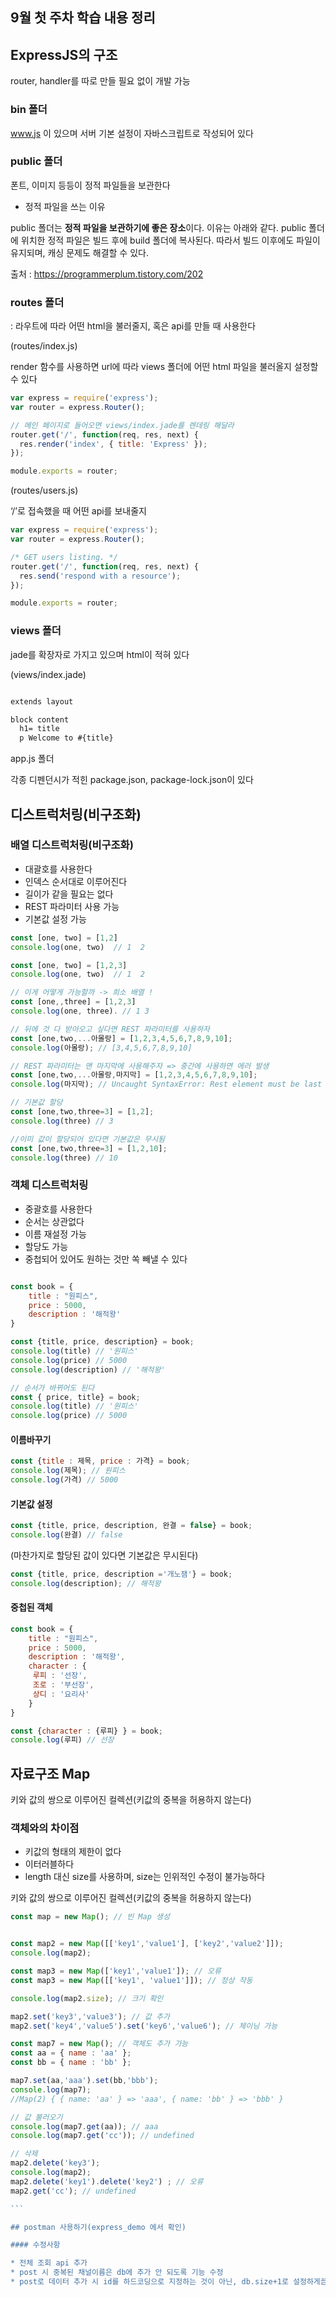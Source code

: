 ## 9월 첫 주차 학습 내용 정리

## ExpressJS의 구조

router, handler를 따로 만들 필요 없이 개발 가능

### bin 폴더

www.js 이 있으며 서버 기본 설정이 자바스크립트로 작성되어 있다

### public 폴더

폰트, 이미지 등등이 정적 파일들을 보관한다

- 정적 파일을 쓰는 이유

public 폴더는 **정적 파일을 보관하기에 좋은 장소**이다. 이유는 아래와 같다. public 폴더에 위치한 정적 파일은 빌드 후에 build 폴더에 복사된다. 따라서 빌드 이후에도 파일이 유지되며, 캐싱 문제도 해결할 수 있다.

출처 : https://programmerplum.tistory.com/202

### routes 폴더

: 라우트에 따라 어떤 html을 불러줄지, 혹은 api를 만들 때 사용한다

(routes/index.js)

render 함수를 사용하면 url에 따라 views 폴더에 어떤 html 파일을 불러올지 설정할 수 있다

```jsx
var express = require('express');
var router = express.Router();

// 메인 페이지로 들어오면 views/index.jade를 렌데링 해달라
router.get('/', function(req, res, next) {
  res.render('index', { title: 'Express' });
});

module.exports = router;

```

(routes/users.js) 

‘/’로 접속했을 때 어떤 api를 보내줄지

```jsx
var express = require('express');
var router = express.Router();

/* GET users listing. */
router.get('/', function(req, res, next) {
  res.send('respond with a resource');
});

module.exports = router;

```

### views 폴더

jade를 확장자로 가지고 있으며 html이 적혀 있다

(views/index.jade)

```html

extends layout

block content
  h1= title
  p Welcome to #{title}

```

app.js 폴더

각종 디펜던시가 적힌 package.json, package-lock.json이 있다

## 디스트럭처링(비구조화)

### 배열 디스트럭처링(비구조화)

- 대괄호를 사용한다
- 인덱스 순서대로 이루어진다
- 길이가 같을 필요는 없다
- REST 파라미터 사용 가능
- 기본값 설정 가능


```jsx
const [one, two] = [1,2]
console.log(one, two)  // 1  2

const [one, two] = [1,2,3]
console.log(one, two)  // 1  2

// 이게 어떻게 가능할까 -> 희소 배열 !
const [one,,three] = [1,2,3]
console.log(one, three). // 1 3

// 뒤에 것 다 받아오고 싶다면 REST 파라미터를 사용하자
const [one,two,...아몰랑] = [1,2,3,4,5,6,7,8,9,10];
console.log(아몰랑); // [3,4,5,6,7,8,9,10]

// REST 파라미터는 맨 마지막에 사용해주자 => 중간에 사용하면 에러 발생
const [one,two,...아몰랑,마지막] = [1,2,3,4,5,6,7,8,9,10];
console.log(마지막); // Uncaught SyntaxError: Rest element must be last element

// 기본값 할당
const [one,two,three=3] = [1,2];
console.log(three) // 3 

//이미 값이 할당되어 있다면 기본값은 무시됨
const [one,two,three=3] = [1,2,10];
console.log(three) // 10 
```

### 객체 디스트럭처링

- 중괄호를 사용한다
- 순서는 상관없다
- 이름 재설정 가능
- 할당도 가능
- 중첩되어 있어도 원하는 것만 쏙 빼낼 수 있다

```jsx

const book = {
    title : "원피스",
    price : 5000,
    description : '해적왕'
}

const {title, price, description} = book;
console.log(title) // '원피스'
console.log(price) // 5000
console.log(description) // '해적왕'

// 순서가 바뀌어도 된다
const { price, title} = book;
console.log(title) // '원피스'
console.log(price) // 5000

```

#### 이름바꾸기

```jsx
const {title : 제목, price : 가격} = book;
console.log(제목); // 원피스
console.log(가격) // 5000
```

#### 기본값 설정

```jsx
const {title, price, description, 완결 = false} = book;
console.log(완결) // false
```

(마찬가지로 할당된 값이 있다면 기본값은 무시된다)

```jsx
const {title, price, description ='개노잼'} = book;
console.log(description); // 해적왕
```

#### 중첩된 객체

```jsx
const book = {
    title : "원피스",
    price : 5000,
    description : '해적왕',
    character : {
     루피 : '선장',
     조로 : '부선장',
     상디 : '요리사'
    }
}

const {character : {루피} } = book;
console.log(루피) // 선장 
```

## 자료구조 Map

키와 값의 쌍으로 이루어진 컬렉션(키값의 중복을 허용하지 않는다)

### 객체와의 차이점

- 키값의 형태의 제한이 없다
- 이터러블하다
- length 대신 size를 사용하며, size는 인위적인 수정이 불가능하다

키와 값의 쌍으로 이루어진 컬렉션(키값의 중복을 허용하지 않는다)

````jsx
const map = new Map(); // 빈 Map 생성


const map2 = new Map([['key1','value1'], ['key2','value2']]);
console.log(map2); 

const map3 = new Map(['key1','value1']); // 오류
const map3 = new Map([['key1', 'value1']]); // 정상 작동

console.log(map2.size); // 크기 확인 

map2.set('key3','value3'); // 값 추가 
map2.set('key4','value5').set('key6','value6'); // 체이닝 가능

const map7 = new Map(); // 객체도 추가 가능
const aa = { name : 'aa' };
const bb = { name : 'bb' };

map7.set(aa,'aaa').set(bb,'bbb');
console.log(map7); 
//Map(2) { { name: 'aa' } => 'aaa', { name: 'bb' } => 'bbb' }

// 값 불러오기
console.log(map7.get(aa)); // aaa
console.log(map7.get('cc')); // undefined

// 삭제
map2.delete('key3');
console.log(map2);
map2.delete('key1').delete('key2') ; // 오류
map2.get('cc'); // undefined

```

## postman 사용하기(express_demo 에서 확인)

#### 수정사항

* 전체 조회 api 추가
* post 시 중복된 채널이름은 db에 추가 안 되도록 기능 수정
* post로 데이터 추가 시 id를 하드코딩으로 지정하는 것이 아닌, db.size+1로 설정하게끔 변경